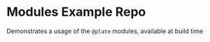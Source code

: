 Modules Example Repo
====================

Demonstrates a usage of the `@plate` modules, available at build time
